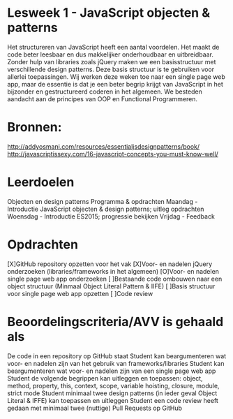 # Lesweek 1 - JavaScript objecten & patterns
Het structureren van JavaScript heeft een aantal voordelen. Het maakt de code beter leesbaar en dus makkelijker onderhoudbaar en uitbreidbaar. Zonder hulp van libraries zoals jQuery maken we een basisstructuur met verschillende design patterns. Deze basis structuur is te gebruiken voor allerlei toepassingen. Wij werken deze weken toe naar een single page web app, maar de essentie is dat je een beter begrip krijgt van JavaScript in het bijzonder en gestructureerd coderen in het algemeen. We besteden aandacht aan de principes van OOP en Functional Programmeren.

# Bronnen:
http://addyosmani.com/resources/essentialjsdesignpatterns/book/
http://javascriptissexy.com/16-javascript-concepts-you-must-know-well/

# Leerdoelen
Objecten en design patterns
Programma & opdrachten
Maandag - Introductie JavaScript objecten & design patterns; uitleg opdrachten
Woensdag - Introductie ES2015; progressie bekijken
Vrijdag - Feedback

# Opdrachten
[X]GitHub repository opzetten voor het vak
[X]Voor- en nadelen jQuery onderzoeken (libraries/frameworks in het algemeen)
[O]Voor- en nadelen single page web app onderzoeken
[ ]Bestaande code ombouwen naar een object structuur (Minmaal Object Literal Pattern & IIFE)
[ ]Basis structuur voor single page web app opzetten
[ ]Code review

# Beoordelingscriteria/AVV is gehaald als
De code in een repository op GitHub staat
Student kan beargumenteren wat voor- en nadelen zijn van het gebruik van frameworks/libraries
Student kan beargumenteren wat voor- en nadelen zijn van een single page web app
Student de volgende begrippen kan uitleggen en toepassen: object, method, property, this, context, scope, variable hoisting, closure, module, strict mode
Student minimaal twee design patterns (in ieder geval Object Literal & IFFE) kan toepassen en uitleggen
Student een code review heeft gedaan met minimaal twee (nuttige) Pull Requests op GitHub